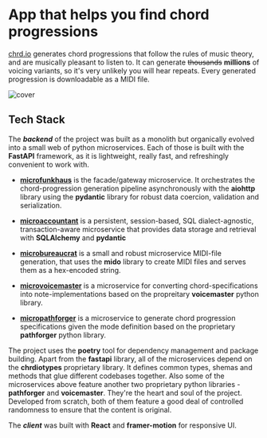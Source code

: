 
# App that helps you find chord progressions

[chrd.io](https://chrd.io) generates chord progressions that follow the rules of music theory, and are musically pleasant to listen to. It can generate ~~thousands~~ **millions** of voicing variants, so it's very unlikely you will hear repeats. Every generated progression is downloadable as a MIDI file.

![cover](https://user-images.githubusercontent.com/83789452/190855163-cf024491-9399-4295-8645-dfa9288b972d.png)
## Tech Stack

The ***backend*** of the project was built as a monolith but organically evolved into a small web of python microservices. Each of those is built with the **FastAPI** framework, as it is lightweight, really fast, and refreshingly convenient to work with.

- [**microfunkhaus**](api-funkhaus-micro-fastapi) is the facade/gateway microservice. It orchestrates the chord-progression generation pipeline asynchronously with the **aiohttp** library using the **pydantic** library for robust data coercion, validation and serialization.

- [**microaccountant**](api-accountant-micro-fastapi) is a persistent, session-based, SQL dialect-agnostic, transaction-aware microservice that provides data storage and retrieval with **SQLAlchemy** and **pydantic**

- [**microbureaucrat**](api-bureaucrat-micro-fastapi) is a small and robust microservice MIDI-file generation, that uses the **mido** library to create MIDI files and serves them as a hex-encoded string.

- [**microvoicemaster**](api-voicemaster-micro-fastapi) is a microservice for converting chord-specifications into note-implementations based on the propreitary **voicemaster** python library.

- [**micropathforger**](api-funkhaus-micro-fastapi) is a microservice to generate chord progression specifications given the mode definition based on the proprietary **pathforger** python library.

The project uses the **poetry** tool for dependency management and package building.
Apart from the **fastapi** library, all of the microservices depend on the **chrdiotypes** proprietary library. It defines common types, shemas and methods that glue different codebases together.
Also some of the microservices above feature another two proprietary python libraries - **pathforger** and **voicemaster**. They're the heart and soul of the project. Developed from scratch, both of them feature a good deal of controlled randomness to ensure that the content is original.

The ***client*** was built with **React** and **framer-motion** for responsive UI.